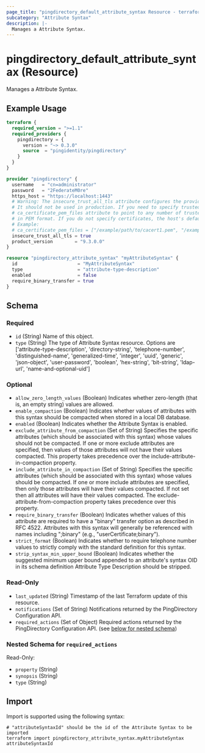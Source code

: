 ```yaml
---
page_title: "pingdirectory_default_attribute_syntax Resource - terraform-provider-pingdirectory"
subcategory: "Attribute Syntax"
description: |-
  Manages a Attribute Syntax.
---
```


# pingdirectory_default_attribute_syntax (Resource)

Manages a Attribute Syntax.

## Example Usage

```terraform
terraform {
  required_version = ">=1.1"
  required_providers {
    pingdirectory = {
      version = "~> 0.3.0"
      source  = "pingidentity/pingdirectory"
    }
  }
}

provider "pingdirectory" {
  username   = "cn=administrator"
  password   = "2FederateM0re"
  https_host = "https://localhost:1443"
  # Warning: The insecure_trust_all_tls attribute configures the provider to trust any certificate presented by the PingDirectory server.
  # It should not be used in production. If you need to specify trusted CA certificates, use the
  # ca_certificate_pem_files attribute to point to any number of trusted CA certificate files
  # in PEM format. If you do not specify certificates, the host's default root CA set will be used.
  # Example:
  # ca_certificate_pem_files = ["/example/path/to/cacert1.pem", "/example/path/to/cacert2.pem"]
  insecure_trust_all_tls = true
  product_version        = "9.3.0.0"
}

resource "pingdirectory_attribute_syntax" "myAttributeSyntax" {
  id                      = "MyAttributeSyntax"
  type                    = "attribute-type-description"
  enabled                 = false
  require_binary_transfer = true
}
```

<!-- schema generated by tfplugindocs -->
## Schema

### Required

- `id` (String) Name of this object.
- `type` (String) The type of Attribute Syntax resource. Options are ['attribute-type-description', 'directory-string', 'telephone-number', 'distinguished-name', 'generalized-time', 'integer', 'uuid', 'generic', 'json-object', 'user-password', 'boolean', 'hex-string', 'bit-string', 'ldap-url', 'name-and-optional-uid']

### Optional

- `allow_zero_length_values` (Boolean) Indicates whether zero-length (that is, an empty string) values are allowed.
- `enable_compaction` (Boolean) Indicates whether values of attributes with this syntax should be compacted when stored in a local DB database.
- `enabled` (Boolean) Indicates whether the Attribute Syntax is enabled.
- `exclude_attribute_from_compaction` (Set of String) Specifies the specific attributes (which should be associated with this syntax) whose values should not be compacted. If one or more exclude attributes are specified, then values of those attributes will not have their values compacted. This property takes precedence over the include-attribute-in-compaction property.
- `include_attribute_in_compaction` (Set of String) Specifies the specific attributes (which should be associated with this syntax) whose values should be compacted. If one or more include attributes are specified, then only those attributes will have their values compacted. If not set then all attributes will have their values compacted. The exclude-attribute-from-compaction property takes precedence over this property.
- `require_binary_transfer` (Boolean) Indicates whether values of this attribute are required to have a "binary" transfer option as described in RFC 4522. Attributes with this syntax will generally be referenced with names including ";binary" (e.g., "userCertificate;binary").
- `strict_format` (Boolean) Indicates whether to require telephone number values to strictly comply with the standard definition for this syntax.
- `strip_syntax_min_upper_bound` (Boolean) Indicates whether the suggested minimum upper bound appended to an attribute's syntax OID in its schema definition Attribute Type Description should be stripped.

### Read-Only

- `last_updated` (String) Timestamp of the last Terraform update of this resource.
- `notifications` (Set of String) Notifications returned by the PingDirectory Configuration API.
- `required_actions` (Set of Object) Required actions returned by the PingDirectory Configuration API. (see [below for nested schema](#nestedatt--required_actions))

<a id="nestedatt--required_actions"></a>
### Nested Schema for `required_actions`

Read-Only:

- `property` (String)
- `synopsis` (String)
- `type` (String)

## Import

Import is supported using the following syntax:

```shell
# "attributeSyntaxId" should be the id of the Attribute Syntax to be imported
terraform import pingdirectory_attribute_syntax.myAttributeSyntax attributeSyntaxId
```

